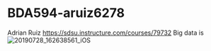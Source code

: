 # BDA594-aruiz6278
Adrian Ruiz
https://sdsu.instructure.com/courses/79732
Big data is
![20190728_162638561_iOS](https://user-images.githubusercontent.com/89660268/131199732-df2c34e3-6e4a-4db3-939b-e266ba35885d.jpg)
